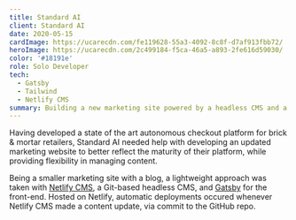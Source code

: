 ```yaml
---
title: Standard AI
client: Standard AI
date: 2020-05-15
cardImage: https://ucarecdn.com/fe119628-55a3-4092-8c8f-d7af913fbb72/
heroImage: https://ucarecdn.com/2c499184-f5ca-46a5-a893-2fe616d59030/
color: '#18191e'
role: Solo Developer
tech:
  - Gatsby
  - Tailwind
  - Netlify CMS
summary: Building a new marketing site powered by a headless CMS and a modern front-end framework, running on a global network built for speed.
---
```


Having developed a state of the art autonomous checkout platform for brick & mortar retailers, Standard AI needed help with developing an updated marketing website to better reflect the maturity of their platform, while providing flexibility in managing content.

Being a smaller marketing site with a blog, a lightweight approach was taken with [Netlify CMS](https://www.netlifycms.org/), a Git-based headless CMS, and [Gatsby](https://www.gatsbyjs.com/) for the front-end. Hosted on Netlify, automatic deployments occured whenever Netlify CMS made a content update, via commit to the GitHub repo.
